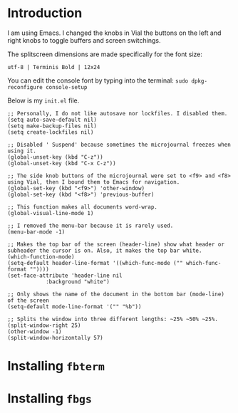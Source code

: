# Introduction

I am using Emacs. I changed the knobs in Vial the buttons on the left and right knobs to toggle buffers and screen switchings.

The splitscreen dimensions are made specifically for the font size:

`utf-8 | Terminis Bold | 12x24`

You can edit the console font by typing into the terminal:
`sudo dpkg-reconfigure console-setup`

Below is my `init.el` file.

```
;; Personally, I do not like autosave nor lockfiles. I disabled them.
(setq auto-save-default nil)
(setq make-backup-files nil)
(setq create-lockfiles nil)

;; Disabled ' Suspend' because sometimes the microjournal freezes when using it.
(global-unset-key (kbd "C-z"))
(global-unset-key (kbd "C-x C-z"))

;; The side knob buttons of the microjournal were set to <f9> and <f8> using Vial, then I bound them to Emacs for navigation.  
(global-set-key (kbd "<f9>") 'other-window)
(global-set-key (kbd "<f8>") 'previous-buffer)

;; This function makes all documents word-wrap.
(global-visual-line-mode 1)

;; I removed the menu-bar because it is rarely used.
(menu-bar-mode -1)

;; Makes the top bar of the screen (header-line) show what header or subheader the cursor is on. Also, it makes the top bar white.
(which-function-mode)
(setq-default header-line-format '((which-func-mode ("" which-func-format ""))))
(set-face-attribute 'header-line nil
		    :background "white")

;; Only shows the name of the document in the bottom bar (mode-line) of the screen 
(setq-default mode-line-format '("" "%b"))

;; Splits the window into three different lengths: ~25% ~50% ~25%.
(split-window-right 25)
(other-window -1)
(split-window-horizontally 57)
```


# Installing `fbterm`
# Installing `fbgs`